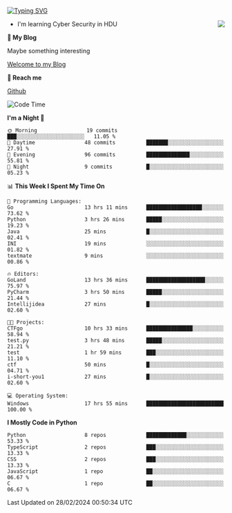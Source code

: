 [![Typing SVG](https://readme-typing-svg.herokuapp.com?font=Fira+Code&pause=1000&random=false&width=450&height=60&lines=Hello+%F0%9F%91%8B%F0%9F%8F%BB;I'm+JBNRZ)](https://git.io/typing-svg)

<a href="#">
  <img align="right" src="https://github-readme-stats.vercel.app/api?username=JBNRZ&show_icons=true&bg_color=15,f2f7fd,E0EAFC" />
</a>

- I'm learning Cyber Security in HDU

 **🌱 My Blog**

Maybe something interesting

[Welcome to my Blog](https://jbnrz.com.cn/)

 **💬 Reach me** 

[Github](https://github.com/JBNRZ)


<!--START_SECTION:waka-->
![Code Time](http://img.shields.io/badge/Code%20Time-347%20hrs%2052%20mins-blue)

**I'm a Night 🦉** 

```text
🌞 Morning                19 commits          ███░░░░░░░░░░░░░░░░░░░░░░   11.05 % 
🌆 Daytime                48 commits          ███████░░░░░░░░░░░░░░░░░░   27.91 % 
🌃 Evening                96 commits          ██████████████░░░░░░░░░░░   55.81 % 
🌙 Night                  9 commits           █░░░░░░░░░░░░░░░░░░░░░░░░   05.23 % 
```


📊 **This Week I Spent My Time On** 

```text
💬 Programming Languages: 
Go                       13 hrs 11 mins      ██████████████████░░░░░░░   73.62 % 
Python                   3 hrs 26 mins       █████░░░░░░░░░░░░░░░░░░░░   19.23 % 
Java                     25 mins             █░░░░░░░░░░░░░░░░░░░░░░░░   02.41 % 
INI                      19 mins             ░░░░░░░░░░░░░░░░░░░░░░░░░   01.82 % 
textmate                 9 mins              ░░░░░░░░░░░░░░░░░░░░░░░░░   00.86 % 

🔥 Editors: 
GoLand                   13 hrs 36 mins      ███████████████████░░░░░░   75.97 % 
PyCharm                  3 hrs 50 mins       █████░░░░░░░░░░░░░░░░░░░░   21.44 % 
Intellijidea             27 mins             █░░░░░░░░░░░░░░░░░░░░░░░░   02.60 % 

🐱‍💻 Projects: 
CTFgo                    10 hrs 33 mins      ███████████████░░░░░░░░░░   58.94 % 
test.py                  3 hrs 48 mins       █████░░░░░░░░░░░░░░░░░░░░   21.21 % 
test                     1 hr 59 mins        ███░░░░░░░░░░░░░░░░░░░░░░   11.10 % 
ctf                      50 mins             █░░░░░░░░░░░░░░░░░░░░░░░░   04.71 % 
i-short-you1             27 mins             █░░░░░░░░░░░░░░░░░░░░░░░░   02.60 % 

💻 Operating System: 
Windows                  17 hrs 55 mins      █████████████████████████   100.00 % 
```

**I Mostly Code in Python** 

```text
Python                   8 repos             █████████████░░░░░░░░░░░░   53.33 % 
TypeScript               2 repos             ███░░░░░░░░░░░░░░░░░░░░░░   13.33 % 
CSS                      2 repos             ███░░░░░░░░░░░░░░░░░░░░░░   13.33 % 
JavaScript               1 repo              ██░░░░░░░░░░░░░░░░░░░░░░░   06.67 % 
C                        1 repo              ██░░░░░░░░░░░░░░░░░░░░░░░   06.67 % 
```




 Last Updated on 28/02/2024 00:50:34 UTC
<!--END_SECTION:waka-->
